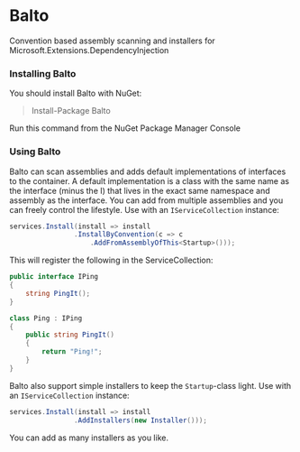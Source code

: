 # Balto

Convention based assembly scanning and installers for Microsoft.Extensions.DependencyInjection

### Installing Balto

You should install Balto with NuGet:

> Install-Package Balto

Run this command from the NuGet Package Manager Console

### Using Balto

Balto can scan assemblies and adds default implementations of interfaces to the container. 
A default implementation is a class with the same name as the interface (minus the I) that lives in the exact same namespace and assembly as the interface.
You can add from multiple assemblies and you can freely control the lifestyle. Use with an `IServiceCollection` instance:

```csharp
services.Install(install => install
                .InstallByConvention(c => c
                    .AddFromAssemblyOfThis<Startup>()));
```

This will register the following in the ServiceCollection:

```csharp
public interface IPing
{
	string PingIt();
}

class Ping : IPing
{
	public string PingIt()
	{
		return "Ping!";
	}
}
```


Balto also support simple installers to keep the `Startup`-class light. Use with an `IServiceCollection` instance:

```csharp
services.Install(install => install
                .AddInstallers(new Installer()));
```

You can add as many installers as you like.
